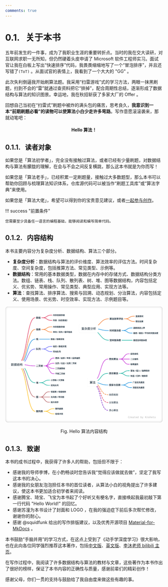 ```yaml
---
comments: true
---
```


# 0.1. &nbsp; 关于本书

五年前发生的一件事，成为了我职业生涯的重要转折点。当时的我在交大读研，对互联网求职一无所知，但仍然硬着头皮申请了 Microsoft 软件工程师实习。面试官让我在白板上写出“快速排序”代码，我畏畏缩缩地写了一个“冒泡排序”，并且还写错了` (ToT) ` 。从面试官的表情上，我看到了一个大大的 "GG" 。

此次失利倒逼我开始刷算法题。我采用“扫雷游戏”式的学习方法，两眼一抹黑刷题，扫到不会的“雷”就通过查资料把它“排掉”，配合周期性总结，逐渐形成了数据结构与算法的知识图景。幸运地，我在秋招斩获了多家大厂的 Offer 。

回想自己当初在“扫雷式”刷题中被炸的满头包的痛苦，思考良久，**我意识到一本“前期刷题必看”的读物可以使算法小白少走许多弯路**。写作意愿滚滚袭来，那就动笔吧：

<h4 align="center"> Hello 算法！ </h4>

## 0.1.1. &nbsp; 读者对象

如果您是「算法初学者」，完全没有接触过算法，或者已经有少量刷题，对数据结构与算法有朦胧的理解，在会与不会之间反复横跳，那么这本书就是为你而写！

如果您是「算法老手」，已经积累一定刷题量，接触过大多数题型，那么本书可以帮助你回顾与梳理算法知识体系，仓库源代码可以被当作“刷题工具库”或“算法字典”来使用。

如果您是「算法大佬」，希望可以得到你的宝贵意见建议，或者[一起参与创作](https://www.hello-algo.com/chapter_appendix/contribution/)。

!!! success "前置条件"

    您需要至少具备任一语言的编程基础，能够阅读和编写简单代码。

## 0.1.2. &nbsp; 内容结构

本书主要内容分为复杂度分析、数据结构、算法三个部分。

- **复杂度分析**：数据结构与算法的评价维度、算法效率的评估方法。时间复杂度、空间复杂度，包括推算方法、常见类型、示例等。
- **数据结构**：常用的基本数据类型，数据在内存中的存储方式、数据结构分类方法。数组、链表、栈、队列、散列表、树、堆、图等数据结构，内容包括定义、优劣势、常用操作、常见类型、典型应用、实现方法等。
- **算法**：查找算法、排序算法、搜索与回溯、动态规划、分治算法，内容包括定义、使用场景、优劣势、时空效率、实现方法、示例题目等。

![Hello 算法内容结构](about_the_book.assets/hello_algo_mindmap.png)

<p align="center"> Fig. Hello 算法内容结构 </p>

## 0.1.3. &nbsp; 致谢

本书的成书过程中，我获得了许多人的帮助，包括但不限于：

- 感谢我的导师李博，在小酌畅谈时您告诉我“觉得应该做就去做”，坚定了我写这本书的决心。
- 感谢我的女朋友泡泡担任本书的首位读者，从算法小白的视角提出了许多建议，使这本书更加适合初学者来阅读。
- 感谢腾宝、琦宝、飞宝为本书起了个好听又有梗名字，直接唤起我最初敲下第一行代码 "Hello World!" 的回忆。
- 感谢苏潼为本书设计了封面和 LOGO ，在我的强迫症下前后多次帮忙修改，谢谢你的耐心。
- 感谢 @squidfunk 给出的写作排版建议，以及优秀开源项目 [Material-for-MkDocs](https://github.com/squidfunk/mkdocs-material/tree/master) 。

本书鼓励“手脑并用”的学习方式，在这点上受到了《动手学深度学习》很大影响，也在此向各位同学强烈推荐这本著作，包括[中文版](https://github.com/d2l-ai/d2l-zh)、[英文版](https://github.com/d2l-ai/d2l-en)、[李沐老师 bilibili 主页](https://space.bilibili.com/1567748478)。

在写作过程中，我阅读了许多数据结构与算法的教材与文章，这些著作为本书作出了很好的榜样，保证了本书内容的正确性与质量，感谢前辈们的精彩创作！

感谢父母，你们一贯的支持与鼓励给了我自由度来做这些有趣的事。

